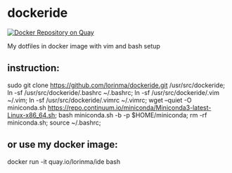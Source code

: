 # dockeride
[![Docker Repository on Quay](https://quay.io/repository/lorinma/ide/status "Docker Repository on
Quay")](https://quay.io/repository/lorinma/ide)

My dotfiles in docker image
with vim and bash setup

## instruction:

sudo git clone https://github.com/lorinma/dockeride.git /usr/src/dockeride; ln -sf /usr/src/dockeride/.bashrc ~/.bashrc; ln -sf /usr/src/dockeride/.vim ~/.vim; ln -sf /usr/src/dockeride/.vimrc ~/.vimrc; wget –quiet -O miniconda.sh https://repo.continuum.io/miniconda/Miniconda3-latest-Linux-x86_64.sh; bash miniconda.sh -b -p $HOME/miniconda; rm -rf miniconda.sh; source ~/.bashrc;

## or use my docker image:

docker run -it quay.io/lorinma/ide bash
